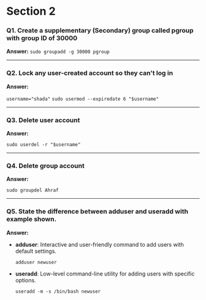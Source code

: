 # Section 2

### Q1. Create a supplementary (Secondary) group called pgroup with group ID of 30000


**Answer:**
`sudo groupadd -g 30000 pgroup` 

----------

### Q2. Lock any user-created account so they can't log in

**Answer:**

`username="shada"`
`sudo usermod --expiredate 6 "$username"`


----------

### Q3. Delete user account

**Answer:**


`sudo userdel -r "$username"` 

----------

### Q4. Delete group account
**Answer:**

`sudo groupdel Ahraf` 

----------

### Q5. State the difference between adduser and useradd with example shown.

**Answer:**

-   **adduser**: Interactive and user-friendly command to add users with default settings.
    
    `adduser newuser` 
    
-   **useradd**: Low-level command-line utility for adding users with specific options.
    
    `useradd -m -s /bin/bash newuser`
